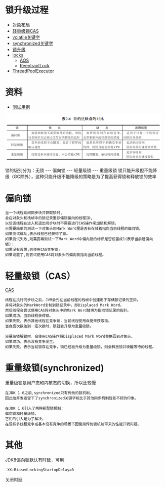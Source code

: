 # 锁升级过程

- [对象布局](ObjectLayout.md)
- [轻量级锁CAS](CompareAndSwap.md)
- [volatile关键字](Volatile.md)
- [synchronized关键字](Synchronized.md)
- [锁升级](LockUpgrade.md)
- [locks](../../../../../../../../src/java.base/share/classes/java/util/concurrent/locks)
  - [AQS](AQS.md)
  - [ReentrantLock](ReentrantLock.md)
- [ThreadPoolExecutor](ThreadPoolExecutor.md)

# 资料

- [测试用例](../../../test/java/cool/zzy/java/util/concurrent/ObjectLayoutTest.java)

![锁优点和缺点](static/image/锁的优点和缺点.png)

锁的级别分为：无锁 --- 偏向锁 --- 轻量级锁 --- 重量级锁 锁只能升级但不能降级（GC除外），这种只能升级不能降级的策略是为了提高获得锁和释放锁的效率

# 偏向锁

    当一个线程访问同步块并获取锁时,
    会在对象头和栈帧中的锁记录里存储锁偏向的线程ID,
    以后该线程在进入和退出同步块时不需要进行CAS操作来加锁和解锁，
    只需要简单的测试一下对象头的Mark Word里是否有存储着指向当前线程的偏向锁。
    如果测试成功,表示线程已经获得了锁。
    如果测试失败,则需要再测试一下Mark Word中偏向锁的标识是否设置成1(表示当前是偏向锁):
    如果没有设置,则使用CAS竞争锁;
    如果设置了,则尝试使用CAS将对象头的偏向锁指向当前线程。

# 轻量级锁（CAS）

[CAS](CompareAndSwap.md)

    线程在执行同步块之前，JVM会先在当前线程的栈帧中创建用于存储锁记录的空间，
    并将对象头的MarkWord复制到锁记录中，即Displaced Mark Word。
    然后线程会尝试使用CAS将对象头中的Mark Word替换为指向锁记录的指针。
    如果成功，当前线程获得锁。
    如果失败，表示其他线程在竞争锁，当前线程使用自旋来获取锁。
    当自旋次数达到一定次数时，锁就会升级为重量级锁。
    
    轻量级锁解锁时，会使用CAS操作将Displaced Mark Word替换回到对象头，
    如果成功，表示没有竞争发生。
    如果失败，表示当前锁存在竞争，锁已经被升级为重量级锁，则会释放锁并唤醒等待的线程。

# 重量级锁(synchronized)

重量级锁是用户态和内核态的切换，所以比较慢

    在JDK 1.6之前,synchronized只有传统的锁机制，
    因此给开发者留下了synchronized关键字相比于其他同步机制性能不好的印象。
    
    在JDK 1.6引入了两种新型锁机制：
    偏向锁和轻量级锁，
    它们的引入是为了解决，
    在没有多线程竞争或基本没有竞争的场景下因使用传统锁机制带来的性能开销问题。

# 其他

JDK8偏向锁默认有时延，可用

```shell script
-XX:BiasedLockingStartupDelay=0
```

关闭时延
